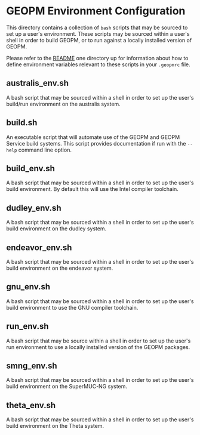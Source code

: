 GEOPM Environment Configuration
===============================

This directory contains a collection of `bash` scripts that may be
sourced to set up a user's environment.  These scripts may be sourced
within a user's shell in order to build GEOPM, or to run against a
locally installed version of GEOPM.

Please refer to the [README](../README.md) one directory up for
information about how to define environment variables relevant to these
scripts in your `.geopmrc` file.


australis_env.sh
-------------

A bash script that may be sourced within a shell in order to set up
the user's build/run environment on the australis system.


build.sh
--------

An executable script that will automate use of the GEOPM and GEOPM
Service build systems.  This script provides documentation if run with
the `--help` command line option.


build_env.sh
------------

A bash script that may be sourced within a shell in order to set up
the user's build environment.  By default this will use the Intel
compiler toolchain.


dudley_env.sh
-------------

A bash script that may be sourced within a shell in order to set up
the user's build environment on the dudley system.


endeavor_env.sh
---------------

A bash script that may be sourced within a shell in order to set up
the user's build environment on the endeavor system.


gnu_env.sh
----------

A bash script that may be sourced within a shell in order to set up
the user's build environment to use the GNU compiler toolchain.


run_env.sh
----------

A bash script that may be source within a shell in order to set up the
user's run environment to use a locally installed version of the GEOPM
packages.


smng_env.sh
-----------

A bash script that may be sourced within a shell in order to set up
the user's build environment on the SuperMUC-NG system.


theta_env.sh
------------

A bash script that may be sourced within a shell in order to set up
the user's build environment on the Theta system.
